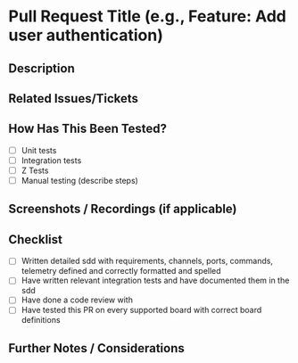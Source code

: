 # Pull Request Title (e.g., Feature: Add user authentication)

## Description

<!-- Provide a clear and concise description of the changes being introduced in this pull request. Explain the "why" behind the changes, not just the "what." -->

## Related Issues/Tickets

<!-- Link any relevant issues, tasks, or user stories (e.g., Closes #123, Fixes #456). -->

## How Has This Been Tested?

<!-- Describe the tests that you ran to verify your changes. Provide instructions so we can reproduce. Please also list any relevant details for your test configuration. -->

- [ ] Unit tests
- [ ] Integration tests
- [ ] Z Tests
- [ ] Manual testing (describe steps)

## Screenshots / Recordings (if applicable)

<!-- Provide screenshots or screen recordings that demonstrate the changes, especially for UI-related updates. -->

## Checklist

- [ ] Written detailed sdd with requirements, channels, ports, commands, telemetry defined and correctly formatted and spelled
- [ ] Have written relevant integration tests and have documented them in the sdd
- [ ] Have done a code review with
- [ ] Have tested this PR on every supported board with correct board definitions

## Further Notes / Considerations
